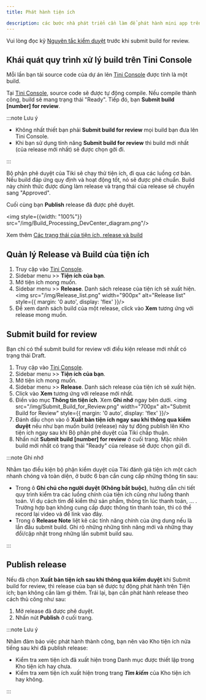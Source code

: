 ```yaml
---
title: Phát hành tiện ích

description: các bước nhà phát triển cần làm để phát hành mini app trên kho tiện ích của Tiki
---
```


Vui lòng đọc kỹ [Nguyên tắc kiểm duyệt](/docs/operation/approval-rules) trước khi submit build for review. 

## Khái quát quy trình xử lý build trên Tini Console 

Mỗi lần bạn tải source code của dự án lên [Tini Console](https://developer.tiki.vn/apps) được tính là một build.

Tại [Tini Console](https://developer.tiki.vn/apps), source code sẽ được tự động compile. Nếu compile thành công, build sẽ mang trạng thái "Ready". Tiếp đó, bạn **Submit build [number] for review**. 

:::note Lưu ý

- Không nhất thiết bạn phải **Submit build for review** mọi build bạn đưa lên Tini Console.
- Khi bạn sử dụng tính năng **Submit build for review** thì build mới nhất (của release mới nhất) sẽ được chọn gởi đi. 

:::

Bộ phận phê duyệt của Tiki sẽ chạy thử tiện ích, đi qua các luồng cơ bản. Nếu build đáp ứng quy định và hoạt động tốt, nó sẽ được phê chuẩn. Build này chính thức được dùng làm release và trạng thái của release sẽ chuyển sang "Approved".

Cuối cùng bạn **Publish** release đã được phê duyệt.

<img style={{width: "100%"}} src="/img/Build_Processing_DevCenter_diagram.png"/>

Xem thêm [Các trạng thái của tiện ích, release và build](/docs/development/tini-console/app_status)


## Quản lý Release và Build của tiện ích

1. Truy cập vào [Tini Console](https://developer.tiki.vn/apps).
2. Sidebar menu >> **Tiện ích của bạn**.
3. Mở tiện ích mong muốn.
4. Sidebar menu >> **Release**. Danh sách release của tiện ích sẽ xuất hiện.
   <img src="/img/Release_list.png" width="900px" alt="Release list" style={{ margin: '0 auto', display: 'flex' }}/>
5. Để xem danh sách build của một release, click vào **Xem** tương ứng với release mong muốn.

## Submit build for review

Bạn chỉ có thể submit build for review với điều kiện release mới nhất có trạng thái Draft.

1. Truy cập vào [Tini Console](https://developer.tiki.vn/apps).
2. Sidebar menu >> **Tiện ích của bạn**.
3. Mở tiện ích mong muốn.
4. Sidebar menu >> **Release**. Danh sách release của tiện ích sẽ xuất hiện.
5. Click vào **Xem** tương ứng với release mới nhất.  
6. Điền vào mục **Thông tin tiện ích**. Xem **Ghi nhớ** ngay bên dưới.
   <img src="/img/Submit_Build_for_Review.png" width="700px" alt="Submit Build for Review" style={{ margin: '0 auto', display: 'flex' }}/>
7. Đánh dấu chọn vào ô **Xuất bản tiện ích ngay sau khi thông qua kiểm duyệt** nếu như bạn muốn build (release) này tự động publish lên Kho tiện ích ngay sau khi Bộ phận phê duyệt của Tiki chấp thuận.
8. Nhấn nút **Submit build [number] for review** ở cuối trang. Mặc nhiên build mới nhất có trạng thái "Ready" của release sẽ được chọn gửi đi. 

:::note Ghi nhớ

Nhằm tạo điều kiện bộ phận kiểm duyệt của Tiki đánh giá tiện ích một cách nhanh chóng và toàn diện, ở bước 6 bạn cần cung cấp những thông tin sau:

- Trong ô **Ghi chú cho người duyệt (Không bắt buộc)**, hướng dẫn chi tiết quy trình kiểm tra các luồng chính của tiện ích cũng như luồng thanh toán. Ví dụ cách tìm để kiểm thử sản phẩm, thông tin lúc thanh toán, ... . Trường hợp bạn không cung cấp được thông tin thanh toán, thì có thể record lại video và để link vào đây.
- Trong ô **Release Note** liệt kê các tính năng chính của ứng dung nếu là lần đầu submit build. Ghi rõ những những tính năng mới và những thay đổi/cập nhật trong những lần submit build sau.

:::

## Publish release

Nếu đã chọn **Xuất bản tiện ích sau khi thông qua kiểm duyệt** khi Submit build for review, thì release của bạn sẽ được tự động phát hành trên Tiện ích; bạn không cần làm gì thêm. Trái lại, bạn cần phát hành release theo cách thủ công như sau:

1. Mở release đã được phê duyệt. 
2. Nhấn nút **Publish** ở cuối trang.

:::note Lưu ý

Nhằm đảm bảo việc phát hành thành công, bạn nên vào Kho tiện ích nửa tiếng sau khi đã publish release:

- Kiểm tra xem tiện ích đã xuất hiện trong Danh mục được thiết lập trong Kho tiện ích hay chưa.
- Kiểm tra xem tiện ích xuất hiện trong trang ***Tìm kiếm*** của Kho tiện ích hay không. 

::: 

